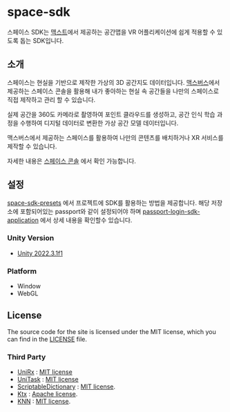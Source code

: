 # space-sdk

스페이스 SDK는 [맥스트](https://www.maxst.com/)에서 제공하는 공간맵을 VR 어플리케이션에 쉽게 적용할 수 있도록 돕는 SDK입니다.

## 소개

스페이스는 현실을 기반으로 제작한 가상의 3D 공간지도 데이터입니다. [맥스버스](https://maxverse.io/)에서 제공하는 스페이스 콘솔을 활용해 내가 좋아하는 현실 속 공간들을 나만의 스페이스로 직접 제작하고 관리 할 수 있습니다.

실제 공간을 360도 카메라로 촬영하여 포인트 클라우드를 생성하고, 공간 인식 학습 과정을 수행하여 디지털 데이터로 변환한 가상 공간 모델 데이터입니다.

맥스버스에서 제공하는 스페이스를 활용하여 나만의 콘텐츠를 배치하거나 XR 서비스를 제작할 수 있습니다.

자세한 내용은 [스페이스 콘솔](https://doc.maxverse.io/space-sdk-concepts) 에서 확인 가능합니다.

## 설정  

[space-sdk-presets](https://doc.maxverse.io/space-sdk-presets) 에서 프로젝트에 SDK를 활용하는 방법을 제공합니다. 해당 저장소에 포함되어있는 passport와 같이 설정되어야 하며 [passport-login-sdk-application](https://doc.maxverse.io/passport-login-sdk-application) 에서 상세 내용을 확인할수 있습니다.

### Unity Version
* [Unity 2022.3.1f1](https://unity.com/releases/editor/whats-new/2022.3.1)

### Platform
* Window
* WebGL

## License
The source code for the site is licensed under the MIT license, which you can find in the [LICENSE](https://github.com/maxstdev/space-sdk/blob/main/LICENSE) file.

### Third Party
* [UniRx](https://github.com/neuecc/UniRx.git) : [MIT license](https://github.com/neuecc/UniRx/blob/master/LICENSE)
* [UniTask](https://github.com/Cysharp/UniTask.git) : [MIT license](https://github.com/Cysharp/UniTask/blob/master/LICENSE)
* [ScriptableDictionary](https://github.com/abrusle/unity-scriptable-dictionary) : [MIT license](https://github.com/abrusle/unity-scriptable-dictionary/blob/main/LICENSE.md).
* [Ktx](https://github.com/atteneder/KtxUnity) : [Apache license](https://github.com/atteneder/KtxUnity/blob/main/LICENSE.md).
* [KNN](https://github.com/Level3Manatee/KNN) : [MIT license](https://github.com/Level3Manatee/KNN/blob/main/LICENSE).
